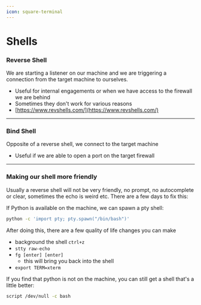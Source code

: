 ```yaml
---
icon: square-terminal
---
```


# Shells

### Reverse Shell

We are starting a listener on our machine and we are triggering a connection from the target machine to ourselves.

* Useful for internal engagements or when we have access to the firewall we are behind
* Sometimes they don't work for various reasons
* [https://www.revshells.com/](https://www.revshells.com/)

***



### Bind Shell

Opposite of a reverse shell, we connect to the target machine

* Useful if we are able to open a port on the target firewall

***

### Making our shell more friendly

Usually a reverse shell will not be very friendly, no prompt, no autocomplete or clear, sometimes the echo is weird etc. There are a few days to fix this:

If Python is available on the machine, we can spawn a pty shell:

```sh
python -c 'import pty; pty.spawn("/bin/bash")'
```

After doing this, there are a few quality of life changes you can make

* background the shell `ctrl+z`
* `stty raw-echo`
* `fg [enter] [enter]`
  * this will bring you back into the shell
* `export TERM=xterm`

If you find that python is not on the machine, you can still get a shell that's a little better:

```sh
script /dev/null -c bash
```

